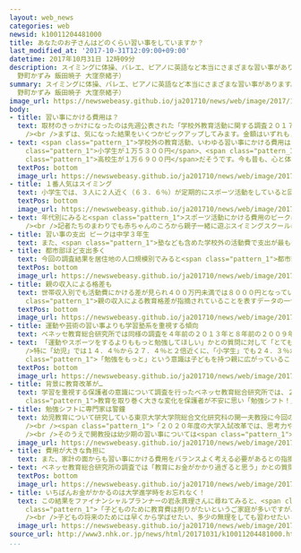 ```yaml
---
layout: web_news
categories: web
newsid: k10011204481000
title: あなたのお子さんはどのくらい習い事をしていますか？
last_modified_at: '2017-10-31T12:09:00+09:00'
datetime: 2017年10月31日 12時09分
description: スイミングに体操、バレエ、ピアノに英語など本当にさまざまな習い事があります。子ども自身が「やりたい」と言って始めることから「体と心を鍛えさせたい！」「国際舞台で活躍する人材に！」といった親の希望や願望がきっかけになることもあるようです。取材班は、子どもを持つママ記者３人。何かと気になる「子どもたちの習い事」をテーマに取材してみました。（ネットワーク報道部記者
  野町かずみ 飯田暁子 大窪奈緒子）
summary: スイミングに体操、バレエ、ピアノに英語など本当にさまざまな習い事があります。子ども自身が「やりたい」と言って始めることから「体と心を鍛えさせたい！」「国際舞台で活躍する人材に！」といった親の希望や願望がきっかけになることもあるようです。取材班は、子どもを持つママ記者３人。何かと気になる「子どもたちの習い事」をテーマに取材してみました。（ネットワーク報道部記者
  野町かずみ 飯田暁子 大窪奈緒子）
image_url: https://newswebeasy.github.io/ja201710/news/web/image/2017/10/31/K10011204481_1710301932_1710301935_01_02.jpg
body:
- title: 習い事にかける費用は？
  text: 取材のきっかけになったのは先週公表された「学校外教育活動に関する調査２０１７」という調査結果です。民間の教育研究所のベネッセ教育総合研究所が保護者の教育観を探ろうと全国の幼児から高校生の子どもを持つ母親を対象に行ったもので、１万５０００人余りが回答しています。<br
    /><br />まずは、気になった結果をいくつかピックアップしてみます。金額はいずれも１か月あたりの支出額です。
- text: <span class="pattern_1">学校外の教育活動、いわゆる習い事にかける費用は？</span><br />平均で<span class="pattern_1">幼児が６５００円</span>、<span
    class="pattern_1">小学生が１万５３００円</span>、<span class="pattern_1">中学生が２万２２００円</span>、<span
    class="pattern_1">高校生が１万６９００円</span>だそうです。今も昔も、心と体を鍛えたいとスポーツや運動の習い事をする子どもたちは多いようです。
  textPos: bottom
  image_url: https://newswebeasy.github.io/ja201710/news/web/image/2017/10/31/K10011204481_1710302116_1710302122_01_03.jpg
- title: １番人気はスイミング
  text: 小学生では、３人に２人近く（６３．６％）が定期的にスポーツ活動をしていると回答し、最も多かったのがスイミングで小学生では３人に１人（３３．６％）に上っています。
  textPos: bottom
  image_url: https://newswebeasy.github.io/ja201710/news/web/image/2017/10/31/K10011204481_1710302141_1710302145_01_04.jpg
- text: 年代別にみると<span class="pattern_1">スポーツ活動にかける費用のピークは小学３年生で５１００円</span>となっています。<br
    /><br />記者たちのまわりでも赤ちゃんのころから親子一緒に遊ぶスイミングスクールに通っている、人気のスクールに通うために何か月もキャンセル待ちしているなどの話も見聞きします。
- title: 習い事の支出 ピークは中学３年生
  text: また、<span class="pattern_1">塾なども含めた学校外の活動費で支出が最も多かったのが２万５９００円の中学３年生</span>でした。やはり高校受験を控えていることが大きな要因のようです。
- title: 都市部ほど支出多く
  text: 今回の調査結果を居住地の人口規模別でみると<span class="pattern_1">都市部ほど支出額が多い傾向</span>が見られます。５万人未満では９９００円でしたが民間経営の塾やスポーツ施設が多くある政令指定都市や特別区ではおよそ１．８倍の１万７５００円となっています。
  textPos: bottom
  image_url: https://newswebeasy.github.io/ja201710/news/web/image/2017/10/31/K10011204481_1710302116_1710302122_01_05.jpg
- title: 親の収入による格差も
  text: 世帯収入別でも活動費にかける差が見られ４００万円未満では８０００円となっているのに対し年収８００万円以上の世帯では２万５０００円と３倍以上の差となっています。<span
    class="pattern_1">親の収入による教育格差が指摘されていることを表すデータの一つ</span>と言えそうです。
  textPos: bottom
  image_url: https://newswebeasy.github.io/ja201710/news/web/image/2017/10/31/K10011204481_1710302117_1710302126_01_06.jpg
- title: 運動や芸術の習い事よりも学習塾系を重視する傾向
  text: ベネッセ教育総合研究所では同様の調査を４年前の２０１３年と８年前の２００９年にも行っています。それと比較してみると母親の“子育て感”の変化が読み取れます。
- text: 「運動やスポーツをするよりももっと勉強してほしい」かとの質問に対して「とてもそう思う」、「まあまあそう思う」の回答の合計は２００９年の２６．８％から今回２０１７年は３９．４％と１３ポイント近く増えているのです。<br
    />特に「幼児」では１４．４％から２７．４％と２倍近くに、「小学生」でも２４．３％から３７．５％と１．５倍に増えています。<br /><br /><span
    class="pattern_1">「勉強をもっと」という意識は子どもを持つ親に広がっていることがうかがえます</span>。
  textPos: bottom
  image_url: https://newswebeasy.github.io/ja201710/news/web/image/2017/10/31/K10011204481_1710302117_1710302122_01_07.jpg
- title: 背景に教育改革が…
  text: 学習を重視する保護者の意識について調査を行ったベネッセ教育総合研究所では、２０１９年度から小学校高学年で英語が正式な教科となることや、２０２０年度には思考力や判断力を問うため、国語や数学の試験に記述式の問題の導入や、英語のテストでＴＯＥＦＬなど民間の検定試験を使うなど、大学の入試改革があることが背景にあると分析しているそうです。<span
    class="pattern_1">教育を取り巻く大きな変化を保護者が不安に思い「勉強シフト！」が始まっている</span>との見方です。
- title: 勉強シフトに専門家は警鐘
  text: 幼児教育について研究している東京大学大学院総合文化研究科の開一夫教授に今回の結果で見えた親の“勉強シフト”について尋ねてみると調査を行った研究所とほぼ同じような感想でした。<br
    /><br /><span class="pattern_1">「２０２０年度の大学入試改革では、思考力や判断力それに表現力など、学習塾だけでは培うのが難しいであろう分野が入試に取り入れられる方向で議論が進んでいます。それにもかかわらず子どもたちにより勉強をさせたいという傾向がうかがえる今回の結果にはとても驚いています」</span><br
    /><br />そのうえで開教授は幼少期の習い事については<span class="pattern_1">「塾や習い事で主に身につくのは計算が早くなる、字が上手に書けるようになる、とび箱が跳べるようになるなど、短期的で目に見えてわかりやすい事柄です。長期的に見た社会で役立つ能力が必ずしも育まれているわけではありません。習い事を増やすほどに、友人と遊ぶ時間や親と食卓を囲みながらゆっくりと話す時間が減っていくことも認識したうえでその習い事が本当に必要か判断してほしいです」</span>と提言しています。
  image_url: https://newswebeasy.github.io/ja201710/news/web/image/2017/10/31/K10011204481_1710301931_1710301935_01_03.jpg
- title: 費用が大きな負担に
  text: また、家計の面からも習い事にかける費用をバランスよく考える必要があるとの指摘もあります。
- text: ベネッセ教育総合研究所の調査では「教育にお金がかかり過ぎると思う」かとの質問に対して、「とてもそう思う」「まあまあそう思う」の回答の合計は６７．２％に上りました。
  textPos: bottom
  image_url: https://newswebeasy.github.io/ja201710/news/web/image/2017/10/31/K10011204481_1710302117_1710302122_01_09.jpg
- title: いちばんお金がかかるのは大学進学時をお忘れなく！
  text: この結果をファイナンシャルプランナーの岩永真理さんに尋ねてみると、<span class="pattern_1">「子どもが１０歳ごろまでがお金の貯め時で、私立大学に行くことも想定して１８歳までに４００万円ぐらい用意しておくといいとアドバイスしていますが、幼いうちから習いごとをさせているためなかなかお金が貯まらないというケースも見られます」</span>と言います。岩永さんは<span
    class="pattern_1">「子どものために教育費は削りがたいというご家庭が多いですが、給料が右肩上がりではないこの時代、大学に行く頃になってお金が足りずに子どもにとって借金ともいえる奨学金に頼ることになったり大学進学を諦めたりすることになっては本末転倒です。教育費も聖域ではなく時には習い事を辞めるという選択も必要ではないでしょうか」</span>と話していました。<br
    /><br />子どもの将来のためには早くから学ばせたい、多少の無理をしても習わせたいと思う気持ちはどの親にもあると思います。ただ、わが子にとってどれがいい道なのか、そして家庭に負担になりすぎていないのか、ちょっと立ち止まって考えてみるのも必要なのではないかというのが、取材したママ記者３人の感想でした。
  image_url: https://newswebeasy.github.io/ja201710/news/web/image/2017/10/31/K10011204481_1710301931_1710301935_01_04.jpg
source_url: http://www3.nhk.or.jp/news/html/20171031/k10011204481000.html
...
```

